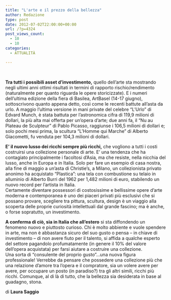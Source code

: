```yaml
---
title: "L'arte e il prezzo della bellezza"
author: Redazione
type: post
date: 2012-07-02T22:00:00+00:00
url: /?p=4324
post_views_count:
  - 10
  - 10
categories:
  - ATTUALITÀ

---
```

&nbsp;

**Tra tutti i possibili asset d&#8217;investimento,** quello dell&#8217;arte sta mostrando negli ultimi anni ottimi risultati in termini di rapporto rischio/rendimento (naturalmente per quanto riguarda le opere storicizzate). E i numeri dell&#8217;ultima edizione della fiera di Basilea, ArtBasel (14-17 giugno), sottoscrivono quanto appena detto, cos&igrave; come le recenti battute all&#8217;asta da urlo. A maggio l&#8217;ultima versione in mani private del celebre &ldquo;L&rsquo;Urlo&rdquo; di Edvard Munch, &egrave; stata battuta per l&#8217;astronomica cifra di 119,9 milioni di dollari, la pi&ugrave; alta mai offerta per un&#8217;opera d&#8217;arte; due anni fa, il &ldquo;Nu au Plateau de Sculpteur&rdquo; di Pablo Picasso, raggiunse i 106,5 milioni di dollari e; solo pochi mesi prima, la scultura &ldquo;L&rsquo;Homme qui Marche&rdquo; di Alberto Giacometti, fu venduta per 104,3 milioni di dollari.

**E&#8217; il nuovo lusso dei ricchi sempre pi&ugrave; ricchi,** che vogliono a tutti i costi costruirsi una collezione personale di arte. E&#8217; una tendenza che ha contagiato principalmente i facoltosi d&#8217;Asia, ma che resiste, nella nicchia del lusso, anche in Europa e in Italia. Solo per fare un esempio di casa nostra, alla fine di maggio a un&#8217;asta di Christie&#8217;s, a Milano, un collezionista privato anonimo ha acquistato &ldquo;Plastica&rdquo;: una tela con combustione su telaio in alluminio di Alberto Burri del 1962 per 1,482 milioni di euro, stabilendo un nuovo record per l&#8217;artista in Italia.  
Certamente diventare possessori di costosissime e bellissime opere d&#8217;arte moderna e contemporanea &egrave; uno dei piaceri privati pi&ugrave; esclusivi che si possano provare, scegliere tra pittura, scultura, design &egrave; un viaggio alla scoperta delle proprie curiosit&agrave; intellettuali dal grande fascino; ma &egrave; anche, o forse sopratutto, un investimento.

**A conferma di ci&ograve;, sia in Italia che all&#8217;estero** si sta diffondendo un fenomeno nuovo e piuttosto curioso. Chi &egrave; molto abbiente e vuole spendere in arte, ma non &egrave; abbastanza sicuro del suo gusto o pensa &ndash; in chiave di investimento &ndash; di non avere fiuto per il talento, si affida a qualche esperto del settore pagandolo profumatamente (in genere il 10% del valore dell&#8217;opera acquistata) per farsi aiutare a costruire una collezione.  
Una sorta di &ldquo;consulente del proprio gusto&rdquo;&#8230;una nuova figura professionale! Verrebbe da pensare che possedere una collezione pi&ugrave; che una relazione d&#8217;amore tra l&#8217;opera e il compratore, sia un volere avere per avere, per occupare un posto (in paradiso?) tra gli altri simili, ricchi pi&ugrave; ricchi. Comunque, al di l&agrave; di tutto, che la bellezza sia desiderata in base al guadagno, stona.

di **Laura Saggio**

&nbsp;
